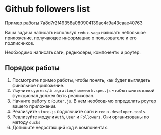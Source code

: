 # Github followers list

[Пример работы](http://react-github-follower-list.surge.sh)
7a8d7c2f49358a080904139ac4d9a43caae40763

Ваша задача написать используя `redux-saga` написать небольшое приложение,
получающее информацию о пользователе и его подписчиков.

Необходимо написать саги, редьюсеры, компоненты и роутер.

## Порядок работы

1. Посмотрите пример работы, чтобы понять, как будет выглядеть финальное
   приложение.
2. Изучите `cypress/integration/homework.spec.js` чтобы понять какой функционал
   должен быть реализован.
3. Начните работу с `Router.js`. В нем необходимо определить роутер вашего
   приложения.
4. Реализуйте `store.js` подключите саги и `redux-developer-tools`.
5. Реализуйте модули `Auth`, `User` и `Followers`. Они организованы по методу
   `ducks`
6. Допишите недостающий код в компонентах.
